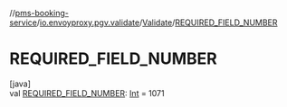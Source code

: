 //[pms-booking-service](../../../index.md)/[io.envoyproxy.pgv.validate](../index.md)/[Validate](index.md)/[REQUIRED_FIELD_NUMBER](-r-e-q-u-i-r-e-d_-f-i-e-l-d_-n-u-m-b-e-r.md)

# REQUIRED_FIELD_NUMBER

[java]\
val [REQUIRED_FIELD_NUMBER](-r-e-q-u-i-r-e-d_-f-i-e-l-d_-n-u-m-b-e-r.md): [Int](https://kotlinlang.org/api/core/kotlin-stdlib/kotlin/-int/index.html) = 1071